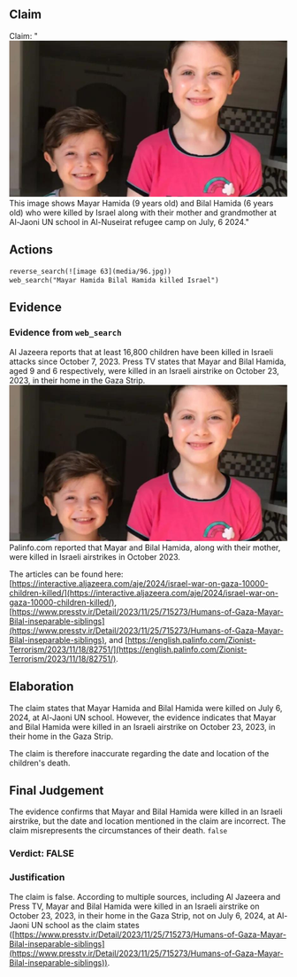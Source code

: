 ## Claim
Claim: "![image 63](media/96.jpg) This image shows Mayar Hamida (9 years old) and Bilal Hamida (6 years old) who were killed by Israel along with their mother and grandmother at Al-Jaoni UN school in Al-Nuseirat refugee camp on July, 6 2024."

## Actions
```
reverse_search(![image 63](media/96.jpg))
web_search("Mayar Hamida Bilal Hamida killed Israel")
```

## Evidence
### Evidence from `web_search`
Al Jazeera reports that at least 16,800 children have been killed in Israeli attacks since October 7, 2023. Press TV states that Mayar and Bilal Hamida, aged 9 and 6 respectively, were killed in an Israeli airstrike on October 23, 2023, in their home in the Gaza Strip. ![image 63](media/96.jpg) Palinfo.com reported that Mayar and Bilal Hamida, along with their mother, were killed in Israeli airstrikes in October 2023.

The articles can be found here: [https://interactive.aljazeera.com/aje/2024/israel-war-on-gaza-10000-children-killed/](https://interactive.aljazeera.com/aje/2024/israel-war-on-gaza-10000-children-killed/), [https://www.presstv.ir/Detail/2023/11/25/715273/Humans-of-Gaza-Mayar-Bilal-inseparable-siblings](https://www.presstv.ir/Detail/2023/11/25/715273/Humans-of-Gaza-Mayar-Bilal-inseparable-siblings), and [https://english.palinfo.com/Zionist-Terrorism/2023/11/18/82751/](https://english.palinfo.com/Zionist-Terrorism/2023/11/18/82751/).


## Elaboration
The claim states that Mayar Hamida and Bilal Hamida were killed on July 6, 2024, at Al-Jaoni UN school. However, the evidence indicates that Mayar and Bilal Hamida were killed in an Israeli airstrike on October 23, 2023, in their home in the Gaza Strip.

The claim is therefore inaccurate regarding the date and location of the children's death.


## Final Judgement
The evidence confirms that Mayar and Bilal Hamida were killed in an Israeli airstrike, but the date and location mentioned in the claim are incorrect. The claim misrepresents the circumstances of their death. `false`

### Verdict: FALSE

### Justification
The claim is false. According to multiple sources, including Al Jazeera and Press TV, Mayar and Bilal Hamida were killed in an Israeli airstrike on October 23, 2023, in their home in the Gaza Strip, not on July 6, 2024, at Al-Jaoni UN school as the claim states ([https://www.presstv.ir/Detail/2023/11/25/715273/Humans-of-Gaza-Mayar-Bilal-inseparable-siblings](https://www.presstv.ir/Detail/2023/11/25/715273/Humans-of-Gaza-Mayar-Bilal-inseparable-siblings)).
